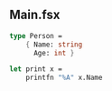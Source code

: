 
## Main.fsx

```fsharp
type Person = 
    { Name: string 
      Age: int }

let print x =
    printfn "%A" x.Name


```
